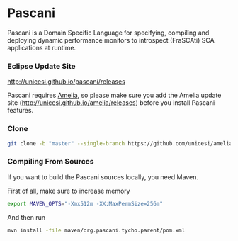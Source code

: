 # Pascani
Pascani is a Domain Specific Language for specifying, compiling and deploying dynamic performance monitors to introspect (FraSCAti) SCA applications at runtime.

### Eclipse Update Site

http://unicesi.github.io/pascani/releases

Pascani requires [Amelia](https://github.com/unicesi/amelia), so please make sure you add the Amelia update site (http://unicesi.github.io/amelia/releases) before you install Pascani features.

### Clone

```bash
git clone -b "master" --single-branch https://github.com/unicesi/amelia
```

### Compiling From Sources

If you want to build the Pascani sources locally, you need Maven.

First of all, make sure to increase memory

```bash
export MAVEN_OPTS="-Xmx512m -XX:MaxPermSize=256m"
```

And then run

```bash
mvn install -file maven/org.pascani.tycho.parent/pom.xml
```
